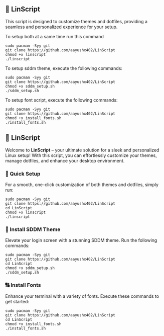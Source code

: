 ## 🌟 LinScript
This script is designed to customize themes and dotfiles, providing a seamless and personalized experience for your setup.

To setup both at a same time run this command 

```shell
sudo pacman -Syy git
git clone https://github.com/aayushx402/LinScript
chmod +x linscript
./linscript
```


To setup sddm theme, execute the following commands:

```shell
sudo pacman -Syy git
git clone https://github.com/aayushx402/LinScript
chmod +x sddm_setup.sh
./sddm_setup.sh
```

To setup font script, execute the following commands:

```shell
sudo pacman -Syy git
git clone https://github.com/aayushx402/LinScript
chmod +x install_fonts.sh
./install_fonts.sh
```

<h2>🌟 LinScript</h2>

<p>Welcome to <strong>LinScript</strong> – your ultimate solution for a sleek and personalized Linux setup! With this script, you can effortlessly customize your themes, manage dotfiles, and enhance your desktop environment.</p>

<h3>🚀 Quick Setup</h3>

<p>For a smooth, one-click customization of both themes and dotfiles, simply run:</p>

<pre><code>sudo pacman -Syy git
git clone https://github.com/aayushx402/LinScript
cd LinScript
chmod +x linscript
./linscript
</code></pre>

<h3>🎨 Install SDDM Theme</h3>

<p>Elevate your login screen with a stunning SDDM theme. Run the following commands:</p>

<pre><code>sudo pacman -Syy git
git clone https://github.com/aayushx402/LinScript
cd LinScript
chmod +x sddm_setup.sh
./sddm_setup.sh
</code></pre>

<h3>🔠 Install Fonts</h3>

<p>Enhance your terminal with a variety of fonts. Execute these commands to get started:</p>

<pre><code>sudo pacman -Syy git
git clone https://github.com/aayushx402/LinScript
cd LinScript
chmod +x install_fonts.sh
./install_fonts.sh
</code></pre>

